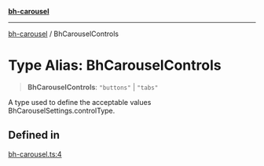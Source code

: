 [**bh-carousel**](../README.md)

---

[bh-carousel](../README.md) / BhCarouselControls

# Type Alias: BhCarouselControls

> **BhCarouselControls**: `"buttons"` \| `"tabs"`

A type used to define the acceptable values BhCarouselSettings.controlType.

## Defined in

[bh-carousel.ts:4](https://github.com/ctorgalson/bh-carousel/blob/2b65d7d91088c5e600a0145fa7d320a091b7eb9e/src/bh-carousel.ts#L4)

